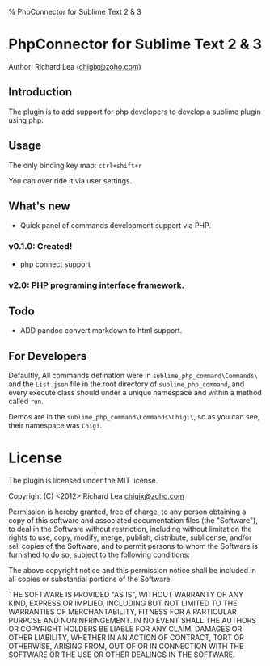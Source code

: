 % PhpConnector for Sublime Text 2 & 3

# PhpConnector for Sublime Text 2 & 3

Author: Richard Lea (chigix@zoho.com)

## Introduction
The plugin is to add support for php developers to develop a sublime plugin using php.

## Usage

The only binding key map: `ctrl+shift+r`

You can over ride it via user settings.

## What's new

* Quick panel of commands development support via PHP.

### v0.1.0: Created!
- php connect support

### v2.0: PHP programing interface framework. 

## Todo

- ADD pandoc convert markdown to html support.


## For Developers

Defaultly, All commands defination were in `sublime_php_command\Commands\` and the `List.json` file in the root directory of `sublime_php_command`, and every execute class should under a unique namespace and within a method called `run`.

Demos are in the `sublime_php_command\Commands\Chigi\`, so as you can see, their namespace was `Chigi`.

# License
The plugin is licensed under the MIT license.


Copyright (C) <2012> Richard Lea <chigix@zoho.com>

Permission is hereby granted, free of charge, to any person obtaining a copy of this software and associated documentation files (the "Software"), to deal in the Software without restriction, including without limitation the rights to use, copy, modify, merge, publish, distribute, sublicense, and/or sell copies of the Software, and to permit persons to whom the Software is furnished to do so, subject to the following conditions:

The above copyright notice and this permission notice shall be included in all copies or substantial portions of the Software.

THE SOFTWARE IS PROVIDED "AS IS", WITHOUT WARRANTY OF ANY KIND, EXPRESS OR IMPLIED, INCLUDING BUT NOT LIMITED TO THE WARRANTIES OF MERCHANTABILITY, FITNESS FOR A PARTICULAR PURPOSE AND NONINFRINGEMENT. IN NO EVENT SHALL THE AUTHORS OR COPYRIGHT HOLDERS BE LIABLE FOR ANY CLAIM, DAMAGES OR OTHER LIABILITY, WHETHER IN AN ACTION OF CONTRACT, TORT OR OTHERWISE, ARISING FROM, OUT OF OR IN CONNECTION WITH THE SOFTWARE OR THE USE OR OTHER DEALINGS IN THE SOFTWARE.
